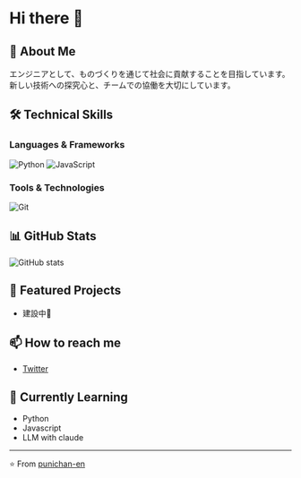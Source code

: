 # Hi there 👋
## 🚀 About Me
エンジニアとして、ものづくりを通じて社会に貢献することを目指しています。
新しい技術への探究心と、チームでの協働を大切にしています。

## 🛠 Technical Skills
### Languages & Frameworks
![Python](https://img.shields.io/badge/-Python-3776AB?style=flat-square&logo=Python&logoColor=white)
![JavaScript](https://img.shields.io/badge/-JavaScript-F7DF1E?style=flat-square&logo=JavaScript&logoColor=black)

### Tools & Technologies
![Git](https://img.shields.io/badge/-Git-F05032?style=flat-square&logo=git&logoColor=white)

## 📊 GitHub Stats
![GitHub stats](https://github-readme-stats.vercel.app/api?username=punichan-en&show_icons=true&theme=radical)

## 🌟 Featured Projects
- 建設中🔨

## 📫 How to reach me
- [Twitter](https://x.com/Punichan_en)

## 🌱 Currently Learning
- Python
- Javascript
- LLM with claude

---
⭐️ From [punichan-en](https://github.com/punichan-en)
```
